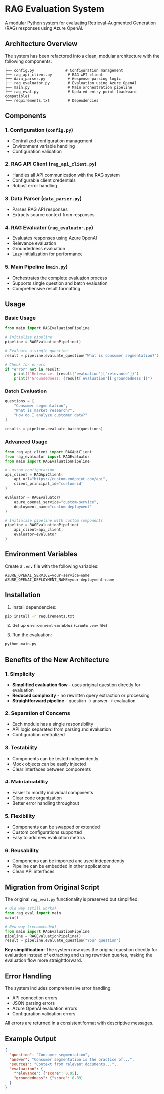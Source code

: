 # RAG Evaluation System

A modular Python system for evaluating Retrieval-Augmented Generation (RAG) responses using Azure OpenAI.

## Architecture Overview

The system has been refactored into a clean, modular architecture with the following components:

```
├── config.py              # Configuration management
├── rag_api_client.py       # RAG API client
├── data_parser.py          # Response parsing logic
├── rag_evaluator.py        # Evaluation using Azure OpenAI
├── main.py                 # Main orchestration pipeline
├── rag_eval.py             # Updated entry point (backward compatible)
└── requirements.txt        # Dependencies
```

## Components

### 1. Configuration (`config.py`)
- Centralized configuration management
- Environment variable handling
- Configuration validation

### 2. RAG API Client (`rag_api_client.py`)
- Handles all API communication with the RAG system
- Configurable client credentials
- Robust error handling

### 3. Data Parser (`data_parser.py`)
- Parses RAG API responses
- Extracts source context from responses

### 4. RAG Evaluator (`rag_evaluator.py`)
- Evaluates responses using Azure OpenAI
- Relevance evaluation
- Groundedness evaluation
- Lazy initialization for performance

### 5. Main Pipeline (`main.py`)
- Orchestrates the complete evaluation process
- Supports single question and batch evaluation
- Comprehensive result formatting

## Usage

### Basic Usage

```python
from main import RAGEvaluationPipeline

# Initialize pipeline
pipeline = RAGEvaluationPipeline()

# Evaluate a single question
result = pipeline.evaluate_question("What is consumer segmentation?")

# Check for errors
if "error" not in result:
    print(f"Relevance: {result['evaluation']['relevance']}")
    print(f"Groundedness: {result['evaluation']['groundedness']}")
```

### Batch Evaluation

```python
questions = [
    "Consumer segmentation",
    "What is market research?",
    "How do I analyze customer data?"
]

results = pipeline.evaluate_batch(questions)
```

### Advanced Usage

```python
from rag_api_client import RAGApiClient
from rag_evaluator import RAGEvaluator
from main import RAGEvaluationPipeline

# Custom configuration
api_client = RAGApiClient(
    api_url="https://custom-endpoint.com/api",
    client_principal_id="custom-id"
)

evaluator = RAGEvaluator(
    azure_openai_service="custom-service",
    deployment_name="custom-deployment"
)

# Initialize pipeline with custom components
pipeline = RAGEvaluationPipeline(
    api_client=api_client,
    evaluator=evaluator
)
```

## Environment Variables

Create a `.env` file with the following variables:

```
AZURE_OPENAI_SERVICE=your-service-name
AZURE_OPENAI_DEPLOYMENT_NAME=your-deployment-name
```

## Installation

1. Install dependencies:
```bash
pip install -r requirements.txt
```

2. Set up environment variables (create `.env` file)

3. Run the evaluation:
```bash
python main.py
```

## Benefits of the New Architecture

### 1. **Simplicity**
- **Simplified evaluation flow** - uses original question directly for evaluation
- **Reduced complexity** - no rewritten query extraction or processing
- **Straightforward pipeline** - question → answer → evaluation

### 2. **Separation of Concerns**
- Each module has a single responsibility
- API logic separated from parsing and evaluation
- Configuration centralized

### 3. **Testability**
- Components can be tested independently
- Mock objects can be easily injected
- Clear interfaces between components

### 4. **Maintainability**
- Easier to modify individual components
- Clear code organization
- Better error handling throughout

### 5. **Flexibility**
- Components can be swapped or extended
- Custom configurations supported
- Easy to add new evaluation metrics

### 6. **Reusability**
- Components can be imported and used independently
- Pipeline can be embedded in other applications
- Clean API interfaces

## Migration from Original Script

The original `rag_eval.py` functionality is preserved but simplified:

```python
# Old way (still works)
from rag_eval import main
main()

# New way (recommended)
from main import RAGEvaluationPipeline
pipeline = RAGEvaluationPipeline()
result = pipeline.evaluate_question("Your question")
```

**Key simplification:** The system now uses the original question directly for evaluation instead of extracting and using rewritten queries, making the evaluation flow more straightforward.

## Error Handling

The system includes comprehensive error handling:
- API connection errors
- JSON parsing errors
- Azure OpenAI evaluation errors
- Configuration validation errors

All errors are returned in a consistent format with descriptive messages.

## Example Output

```json
{
  "question": "Consumer segmentation",
  "answer": "Consumer segmentation is the practice of...",
  "sources": "Context from relevant documents...",
  "evaluation": {
    "relevance": {"score": 0.95},
    "groundedness": {"score": 0.89}
  }
}
``` 